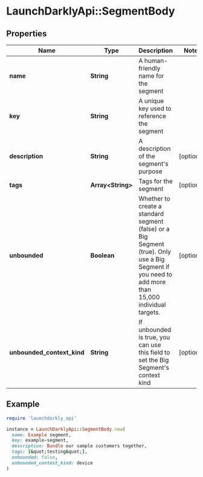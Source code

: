 # LaunchDarklyApi::SegmentBody

## Properties

| Name | Type | Description | Notes |
| ---- | ---- | ----------- | ----- |
| **name** | **String** | A human-friendly name for the segment |  |
| **key** | **String** | A unique key used to reference the segment |  |
| **description** | **String** | A description of the segment&#39;s purpose | [optional] |
| **tags** | **Array&lt;String&gt;** | Tags for the segment | [optional] |
| **unbounded** | **Boolean** | Whether to create a standard segment (false) or a Big Segment (true). Only use a Big Segment if you need to add more than 15,000 individual targets. | [optional] |
| **unbounded_context_kind** | **String** | If unbounded is true, you can use this field to set the Big Segment&#39;s context kind | [optional] |

## Example

```ruby
require 'launchdarkly_api'

instance = LaunchDarklyApi::SegmentBody.new(
  name: Example segment,
  key: example-segment,
  description: Bundle our sample customers together,
  tags: [&quot;testing&quot;],
  unbounded: false,
  unbounded_context_kind: device
)
```

